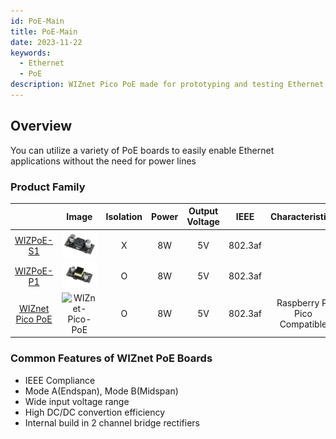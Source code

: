 ```yaml
---
id: PoE-Main
title: PoE-Main
date: 2023-11-22
keywords:
  - Ethernet
  - PoE
description: WIZnet Pico PoE made for prototyping and testing Ethernet capabilities on Pico
---
```


## Overview

You can utilize a variety of PoE boards to easily enable Ethernet applications without the need for power lines

### Product Family
 
|       | Image   | Isolation | Power | Output Voltage| IEEE |Characteristics| Compatible Board |
| :---: | :-----: | :-------: | :----:| :------------:| :-------------:| :----------------: | :----:|
| [WIZPoE-S1](./PoE/WIZPoE-S1.md) |![WIZPoE-S1](/img/osh/PoE/WIZPoE-S1/WIZPoE-S1.png) | X |8W|5V|802.3af|| [Surf5](./surf5/surf5.md) |
| [WIZPoE-P1](./PoE/WIZPoE-P1.md) |![WIZPoE-P1](/img/osh/PoE/WIZPoE-S1/WIZPOE-P1.png) | O |8W|5V| 802.3af|| [Surf5](./surf5/surf5.md) |
| [WIZnet Pico PoE](./WIZnet-Pico-PoE.md)|![WIZnet-Pico-PoE](/img/osh/WIZnet_Pico_PoE/WIZnet_Pico_PoE_FIN_FW_C.png)|O|8W|5V|802.3af|Raspberry PI Pico Compatible|Standalone|


### Common Features of WIZnet PoE Boards

- IEEE Compliance
- Mode A(Endspan), Mode B(Midspan)
- Wide input voltage range
- High DC/DC convertion efficiency
- Internal build in 2 channel bridge rectifiers

